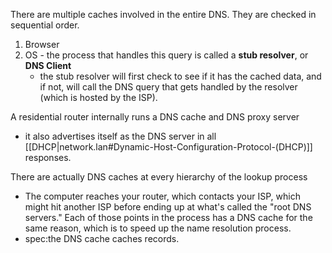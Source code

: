 
There are multiple caches involved in the entire DNS. They are checked in sequential order. 
1. Browser
2. OS - the process that handles this query is called a **stub resolver**, or **DNS Client** 
	- the stub resolver will first check to see if it has the cached data, and if not, will call the DNS query that gets handled by the resolver (which is hosted by the ISP).

A residential router internally runs a DNS cache and DNS proxy server
- it also advertises itself as the DNS server in all [[DHCP|network.lan#Dynamic-Host-Configuration-Protocol-(DHCP)]] responses.

There are actually DNS caches at every hierarchy of the lookup process
- The computer reaches your router, which contacts your ISP, which might hit another ISP before ending up at what's called the "root DNS servers." Each of those points in the process has a DNS cache for the same reason, which is to speed up the name resolution process.
- spec:the DNS cache caches records.